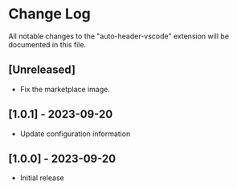 # Change Log

All notable changes to the "auto-header-vscode" extension will be documented in this file.

## [Unreleased]

- Fix the marketplace image.

## [1.0.1] - 2023-09-20

- Update configuration information

## [1.0.0] - 2023-09-20

- Initial release
